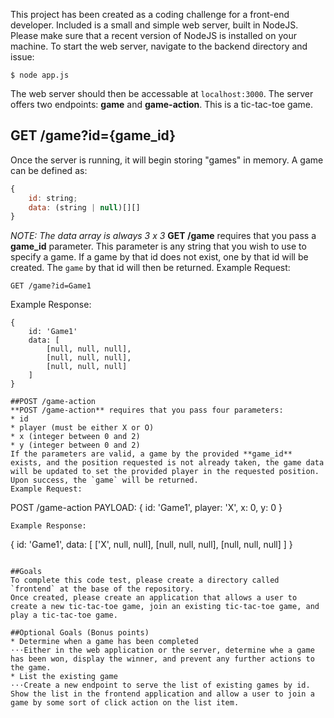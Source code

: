This project has been created as a coding challenge for a front-end developer.
Included is a small and simple web server, built in NodeJS.
Please make sure that a recent version of NodeJS is installed on your machine.
To start the web server, navigate to the backend directory and issue:
```
$ node app.js
```
The web server should then be accessable at `localhost:3000`.
The server offers two endpoints: **game** and **game-action**.
This is a tic-tac-toe game.

## GET /game?id={game_id}
Once the server is running, it will begin storing "games" in memory.
A game can be defined as:
```javascript
{
    id: string;
    data: (string | null)[][]
}
```
_NOTE: The data array is always 3 x 3_
**GET /game** requires that you pass a **game_id** parameter.
This parameter is any string that you wish to use to specify a game.
If a game by that id does not exist, one by that id will be created.
The `game` by that id will then be returned.
Example Request:
```
GET /game?id=Game1
```
Example Response:
```
{
    id: 'Game1'
    data: [
        [null, null, null],
        [null, null, null],
        [null, null, null]
    ]
}

##POST /game-action
**POST /game-action** requires that you pass four parameters:
* id
* player (must be either X or O)
* x (integer between 0 and 2)
* y (integer between 0 and 2)
If the parameters are valid, a game by the provided **game_id** exists, and the position requested is not already taken, the game data will be updated to set the provided player in the requested position.
Upon success, the `game` will be returned.
Example Request:
```
POST /game-action
PAYLOAD: {
    id: 'Game1',
    player: 'X',
    x: 0,
    y: 0
}
```
Example Response:
```
{
    id: 'Game1',
    data: [
        ['X', null, null],
        [null, null, null],
        [null, null, null]
    ]
}
```

##Goals
To complete this code test, please create a directory called `frontend` at the base of the repository.
Once created, please create an application that allows a user to create a new tic-tac-toe game, join an existing tic-tac-toe game, and play a tic-tac-toe game.

##Optional Goals (Bonus points)
* Determine when a game has been completed
⋅⋅⋅Either in the web application or the server, determine whe a game has been won, display the winner, and prevent any further actions to the game.
* List the existing game
⋅⋅⋅Create a new endpoint to serve the list of existing games by id. Show the list in the frontend application and allow a user to join a game by some sort of click action on the list item.
